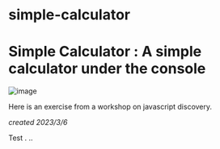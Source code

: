 # simple-calculator
<h1>Simple Calculator : A simple calculator under the console</h1>

![image](https://user-images.githubusercontent.com/120447954/223433405-bbfbed51-21c8-4d28-ac4f-a882aad89760.png)



<p> Here is an exercise from a workshop on javascript discovery. </p>
<em> created 2023/3/6 </em>
<p> Test . .. </p>
